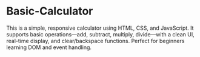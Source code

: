 # Basic-Calculator
This is a simple, responsive calculator using HTML, CSS, and JavaScript. It supports basic operations—add, subtract, multiply, divide—with a clean UI, real-time display, and clear/backspace functions. Perfect for beginners learning DOM and event handling.
